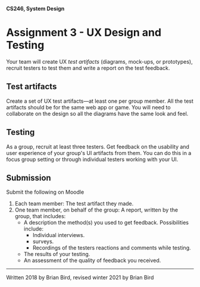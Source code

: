 **CS246, System Design**

# Assignment 3 - UX Design and Testing

Your team will create UX *test artifacts* (diagrams, mock-ups, or prototypes), recruit testers to test them and write a report on the test feedback.

## Test artifacts

Create a set of UX test artifacts&mdash;at least one per group member. All the test artifacts should be for the same web app or game. You will need to collaborate on the design so all the diagrams have the same look and feel. 

## Testing

As a group, recruit at least three testers. Get feedback on the usability and user experience of your group's UI artifacts from them. You can do this in a focus group setting or through individual testers working with your UI.

## Submission

Submit the following on Moodle

1. Each team member: The test artifact they made.
2. One team member, on behalf of the group: 
   A report, written by the group, that includes:
   - A description the method(s) you used to get feedback. 
         Possibilities include: 
     - Individual interviews.
     - surveys.
     - Recordings of the testers reactions and comments while testing.
   - The results of your testing.
   - An assessment of the quality of feedback you received.



------

Written 2018 by  Brian Bird, revised winter 2021 by Brian Bird